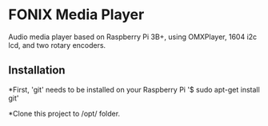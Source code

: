 # FONIX Media Player

Audio media player based on Raspberry Pi 3B+, using OMXPlayer, 1604 i2c lcd, and two rotary encoders.

## Installation

*First, 'git' needs to be installed on your Raspberry Pi
'$ sudo apt-get install git'

*Clone this project to /opt/ folder.

